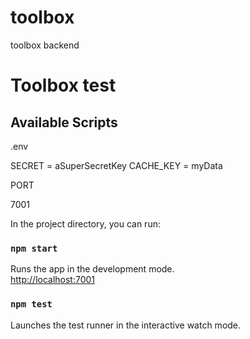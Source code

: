 # toolbox
toolbox backend

# Toolbox test
## Available Scripts

.env

SECRET = aSuperSecretKey
CACHE_KEY = myData

PORT

7001

In the project directory, you can run:

### `npm start`

Runs the app in the development mode.\
[http://localhost:7001](http://localhost:7001)

### `npm test`

Launches the test runner in the interactive watch mode.
